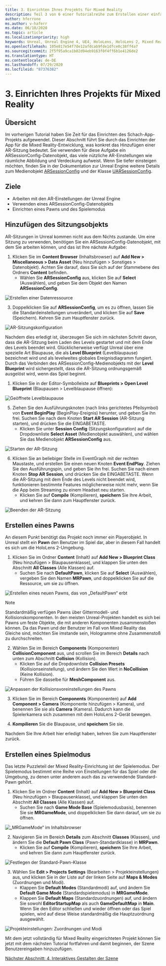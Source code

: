 ```yaml
---
title: 3. Einrichten Ihres Projekts für Mixed Reality
description: Teil 3 von 6 einer Tutorialreihe zum Erstellen einer einfachen Schach-App mit der Unreal Engine 4 und dem UX Tools-Plug-In des Mixed Reality-Toolkits
author: hferrone
ms.author: v-haferr
ms.date: 06/10/2020
ms.topic: article
ms.localizationpriority: high
keywords: Unreal, Unreal Engine 4, UE4, HoloLens, HoloLens 2, Mixed Reality, Tutorial, erste Schritte, MRTK, UXT, UX Tools, Dokumentation
ms.openlocfilehash: 105e817e54f7de12afdcab9fde1dfce0c38ff4a7
ms.sourcegitcommit: 2f5f95a9ca1b02d94eb9163f0f4ff6b1e4126de2
ms.translationtype: HT
ms.contentlocale: de-DE
ms.lasthandoff: 07/29/2020
ms.locfileid: "87376382"
---
```

# <a name="3-setting-up-your-project-for-mixed-reality"></a>3. Einrichten Ihres Projekts für Mixed Reality

## <a name="overview"></a>Übersicht

Im vorherigen Tutorial haben Sie Zeit für das Einrichten des Schach-App-Projekts aufgewendet. Dieser Abschnitt führt Sie durch das Einrichten der App für die Mixed Reality-Entwicklung, was konkret das Hinzufügen einer AR-Sitzung bedeutet. Sie verwenden für diese Aufgabe ein ARSessionConfig-Datenobjekt, das viele nützliche AR-Einstellungen wie räumliche Abbildung und Verdeckung aufweist. Wenn Sie tiefer einsteigen möchten, finden Sie in der Dokumentation zur Unreal Engine weitere Details zum Medienobjekt [ARSessionConfig](https://docs.unrealengine.com/en-US/PythonAPI/class/ARSessionConfig.html) und der Klasse [UARSessionConfig](https://docs.unrealengine.com/en-US/API/Runtime/AugmentedReality/UARSessionConfig/index.html).

## <a name="objectives"></a>Ziele
* Arbeiten mit den AR-Einstellungen der Unreal Engine 
* Verwenden eines ARSessionConfig-Datenobjekts
* Einrichten eines Pawns und des Spielemodus

## <a name="adding-the-session-asset"></a>Hinzufügen des Sitzungsobjekts
AR-Sitzungen in Unreal kommen nicht aus dem Nichts zustande. Um eine Sitzung zu verwenden, benötigen Sie ein ARSessionConfig-Datenobjekt, mit dem Sie arbeiten können, und das ist Ihre nächste Aufgabe:

1. Klicken Sie im **Content Browser** (Inhaltsbrowser) auf **Add New > Miscellaneous > Data Asset** (Neu hinzufügen > Sonstiges > Datenobjekt). Achten Sie darauf, dass Sie sich auf der Stammebene des Ordners **Content** befinden. 
    * Wählen Sie **ARSessionConfig** aus, klicken Sie auf **Select** (Auswählen), und geben Sie dem Objekt den Namen **ARSessionConfig**.

![Erstellen einer Datenressource](images/unreal-uxt/3-createasset.PNG)

3. Doppelklicken Sie auf **ARSessionConfig**, um es zu öffnen, lassen Sie die Standardeinstellungen unverändert, und klicken Sie auf **Save** (Speichern). Kehren Sie zum Hauptfenster zurück. 

![AR-Sitzungskonfiguration](images/unreal-uxt/3-arsessionconfig.PNG)

Nachdem dies erledigt ist, überzeugen Sie sich im nächsten Schritt davon, dass die AR-Sitzung beim Laden des Levels gestartet und mit dem Ende des Levels beendet wird. Glücklicherweise verfügt Unreal über eine spezielle Art Blaupause, die als **Level Blueprint** (Levelblaupause) bezeichnet wird und als levelweites globales Ereignisdiagramm fungiert. Durch das Verbinden des ARSessionConfig-Medienobjekts mit der **Level Blueprint** wird sichergestellt, dass die AR-Sitzung ordnungsgemäß ausgelöst wird, wenn das Spiel beginnt.

1. Klicken Sie in der Editor-Symbolleiste auf **Blueprints > Open Level Blueprint** (Blaupausen > Levelblaupause öffnen): 

![Geöffnete Levelblaupause](images/unreal-uxt/3-level-blueprint.PNG)

5. Ziehen Sie den Ausführungsknoten (nach links gerichtetes Pfeilsymbol) von **Event BeginPlay** (BeginPlay-Ereignis) herunter, und geben Sie ihn frei. Suchen Sie nach dem Knoten **Start AR Session** (AR-Sitzung starten), und drücken Sie die EINGABETASTE.  
    * Klicken Sie unter **Session Config** (Sitzungskonfiguration) auf die Dropdownliste **Select Asset** (Medienobjekt auswählen), und wählen Sie das Medienobjekt **ARSessionConfig** aus. 

![Starten der AR-Sitzung](images/unreal-uxt/3-start-ar-session.PNG)

6. Klicken Sie an beliebiger Stelle im EventGraph mit der rechten Maustaste, und erstellen Sie einen neuen Knoten **Event EndPlay**. Ziehen Sie den Ausführungspin, und geben Sie ihn frei. Suchen Sie nach einem Knoten **Stop AR Session**, und drücken Sie die EINGABETASTE. Wenn die AR-Sitzung mit dem Ende des Levels nicht beendet wird, funktionieren bestimmte Features möglicherweise nicht mehr, wenn Sie die App beim Streaming zu einem Headset neu starten. 
    * Klicken Sie auf **Compile** (Kompilieren), **speichern** Sie Ihre Arbeit, und kehren Sie dann zum Hauptfenster zurück.

![Beenden der AR-Sitzung](images/unreal-uxt/3-stoparsession.PNG)

## <a name="create-a-pawn"></a>Erstellen eines Pawns
An diesem Punkt benötigt das Projekt noch immer ein Playerobjekt. In Unreal stellt ein **Pawn** den Benutzer im Spiel dar, aber in diesem Fall handelt es sich um die HoloLens 2-Umgebung.

1. Klicken Sie im Ordner **Content** (Inhalt) auf **Add New > Blueprint Class** (Neu hinzufügen > Blaupausenklasse), und klappen Sie unten den Abschnitt **All Classes** (Alle Klassen) auf. 
    * Suchen Sie nach **DefaultPawn**, klicken Sie auf **Select** (Auswählen), vergeben Sie den Namen **MRPawn**, und doppelklicken Sie auf die Ressource, um sie zu öffnen. 

![Erstellen eines neuen Pawns, das von „DefaultPawn“ erbt](images/unreal-uxt/3-defaultpawn.PNG)

> [!NOTE]
> Standardmäßig verfügen Pawns über Gittermodell- und Kollisionskomponenten. In den meisten Unreal-Projekten handelt es sich bei Pawns um feste Objekte, die mit anderen Komponenten zusammenstoßen können. Da das Pawn und der Benutzer im Fall von Mixed Reality das Gleiche sind, möchten Sie imstande sein, Hologramme ohne Zusammenstoß zu durchschreiten. 

2. Wählen Sie im Bereich **Components** (Komponenten) **CollisionComponent** aus, und scrollen Sie im Bereich **Details** nach unten zum Abschnitt **Collision** (Kollision). 
    * Klicken Sie auf die Dropdownliste **Collision Presets** (Kollisionseinstellung), und ändern Sie den Wert in **NoCollision** (Keine Kollision). 
    * Führen Sie dasselbe für **MeshComponent** aus.

![Anpassen der Kollisionsvoreinstellungen des Pawns](images/unreal-uxt/3-nocollision.PNG)

3. Klicken Sie im Bereich **Components** (Komponenten) auf **Add Component > Camera** (Komponente hinzufügen > Kamera), und benennen Sie sie als **Camera** (Kamera). Dadurch kann die Spielerkamera sich zusammen mit dem HoloLens 2-Gerät bewegen.

4. **Kompilieren** Sie die Blaupause, und **speichern** Sie sie.

Nachdem Sie Ihre Arbeit hier erledigt haben, kehren Sie zum Hauptfenster zurück.

## <a name="create-a-game-mode"></a>Erstellen eines Spielmodus
Das letzte Puzzleteil der Mixed Reality-Einrichtung ist der Spielemodus. Der Spielemodus bestimmt eine Reihe von Einstellungen für das Spiel oder die Umgebung, zu denen unter anderem auch das zu verwendende Standard-Pawn gehört.

1.  Klicken Sie im Ordner **Content** (Inhalt) auf **Add New > Blueprint Class** (Neu hinzufügen > Blaupausenklasse), und klappen Sie unten den Abschnitt **All Classes** (Alle Klassen) auf. 
    * Suchen Sie nach **Game Mode Base** (Spielemodusbasis), benennen Sie sie **MRGameMode**, und doppelklicken Sie dann darauf, um sie zu öffnen. 

![„MRGameMode“ im Inhaltsbrowser](images/unreal-uxt/3-gamemode.PNG)

2.  Navigieren Sie im Bereich **Details** zum Abschnitt **Classes** (Klassen), und ändern Sie die **Default Pawn Class** (Pawn-Standardklasse) in **MRPawn**. 
    * Klicken Sie auf **Compile** (Kompilieren), **speichern** Sie Ihre Arbeit, und kehren Sie dann zum Hauptfenster zurück. 

![Festlegen der Standard-Pawn-Klasse](images/unreal-uxt/3-setpawn.PNG)

3.  Wählen Sie **Edit > Projects Settings** (Bearbeiten > Projekteinstellungen) aus, und klicken Sie in der Liste auf der linken Seite auf **Maps & Modes** (Zuordnungen und Modi). 
    * Klappen Sie **Default Modes** (Standardmodi) auf, und ändern Sie **Default Game Mode** (Standardspielemodus) in **MRGameMode**. 
    * Klappen Sie **Default Maps** (Standardzuordnungen) auf, und ändern Sie sowohl **EditorStartupMap** als auch **GameDefaultMap** in **Main**. Wenn Sie den Editor schließen und wieder öffnen oder das Spiel spielen, wird auf diese Weise standardmäßig die Hauptzuordnung ausgewählt.

![Projekteinstellungen: Zuordnungen und Modi](images/unreal-uxt/3-mapsandmodes.PNG)

Mit dem jetzt vollständig für Mixed Reality eingerichteten Projekt können Sie jetzt mit dem nächsten Tutorial fortfahren und damit beginnen, der Szene Benutzereingaben hinzuzufügen. 

[Nächster Abschnitt: 4. Interaktives Gestalten der Szene](unreal-uxt-ch4.md)